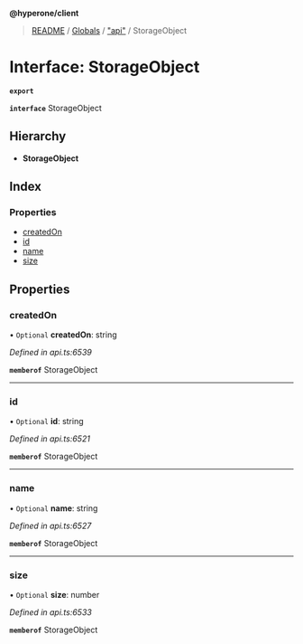 **@hyperone/client**

> [README](../README.md) / [Globals](../globals.md) / ["api"](../modules/_api_.md) / StorageObject

# Interface: StorageObject

**`export`** 

**`interface`** StorageObject

## Hierarchy

* **StorageObject**

## Index

### Properties

* [createdOn](_api_.storageobject.md#createdon)
* [id](_api_.storageobject.md#id)
* [name](_api_.storageobject.md#name)
* [size](_api_.storageobject.md#size)

## Properties

### createdOn

• `Optional` **createdOn**: string

*Defined in api.ts:6539*

**`memberof`** StorageObject

___

### id

• `Optional` **id**: string

*Defined in api.ts:6521*

**`memberof`** StorageObject

___

### name

• `Optional` **name**: string

*Defined in api.ts:6527*

**`memberof`** StorageObject

___

### size

• `Optional` **size**: number

*Defined in api.ts:6533*

**`memberof`** StorageObject
